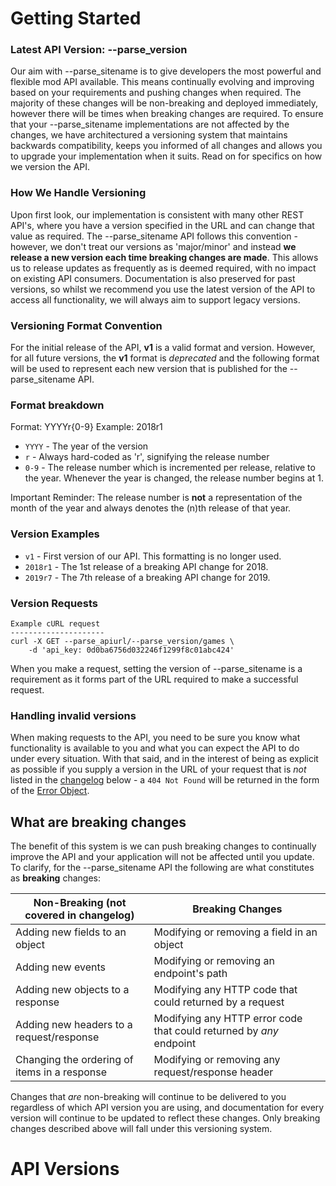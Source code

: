 # Getting Started

### Latest API Version: <span class="versionwrap latest">--parse_version</span> 

Our aim with --parse_sitename is to give developers the most powerful and flexible mod API available. This means continually evolving and improving based on your requirements and pushing changes when required. The majority of these changes will be non-breaking and deployed immediately, however there will be times when breaking changes are required. To ensure that your --parse_sitename implementations are not affected by the changes, we have architectured a versioning system that maintains backwards compatibility, keeps you informed of all changes and allows you to upgrade your implementation when it suits. Read on for specifics on how we version the API.

### How We Handle Versioning

Upon first look, our implementation is consistent with many other REST API's, where you have a version specified in the URL and can change that value as required. The --parse_sitename API follows this convention - however, we don't treat our versions as 'major/minor' and instead __we release a new version each time breaking changes are made__. This allows us to release updates as frequently as is deemed required, with no impact on existing API consumers. Documentation is also preserved for past versions, so whilst we recommend you use the latest version of the API to access all functionality, we will always aim to support legacy versions. 

### Versioning Format Convention

For the initial release of the API, __v1__ is a valid format and version.
However, for all future versions, the __v1__ format is _deprecated_ and the following format will be used to represent each new version that is published for the --parse_sitename API.    

### Format breakdown

Format: <span class="versionwrap">YYYYr{0-9}</span>
Example: <span class="versionwrap latest">2018r1</span>

- `YYYY` - The year of the version
- `r` - Always hard-coded as 'r', signifying the release number
- `0-9` - The release number which is incremented per release, relative to the year.
Whenever the year is changed, the release number begins at 1.

Important Reminder: The release number is __not__ a representation of the month of 
the year and always denotes the (n)th release of that year.

### Version Examples

- `v1` - First version of our API. This formatting is no longer used.
- `2018r1` - The 1st release of a breaking API change for 2018.
- `2019r7` - The 7th release of a breaking API change for 2019.

### Version Requests
```shell
Example cURL request
---------------------
curl -X GET --parse_apiurl/--parse_version/games \
	-d 'api_key: 0d0ba6756d032246f1299f8c01abc424'
```

When you make a request, setting the version of --parse_sitename is a requirement as it forms
part of the URL required to make a successful request. 

### Handling invalid versions

When making requests to the API, you need to be sure you know what functionality is available to you
and what you can expect the API to do under every situation. With that said, and in the interest of
being as explicit as possible if you supply a version in the URL of your request that is _not_ listed
in the [changelog](#api-versions) below - a `404 Not Found` will be returned in the form of the [Error Object](--parse_apiurl/#error-object).

## What are breaking changes

The benefit of this system is we can push breaking changes to continually improve the API
and your application will not be affected until you update. To clarify, for the --parse_sitename API the following
are what constitutes as __breaking__ changes:

Non-Breaking (not covered in changelog) | Breaking Changes
---------- | ----------  
Adding new fields to an object | Modifying or removing a field in an object
Adding new events | Modifying or removing an endpoint's path
Adding new objects to a response | Modifying any HTTP code that could returned by a request
Adding new headers to a request/response | Modifying any HTTP error code that could returned by _any_ endpoint
Changing the ordering of items in a response | Modifying or removing any request/response header
  
Changes that _are_ non-breaking will continue to be delivered to you regardless of which API version you are using, and documentation for every version will continue to be updated to reflect these changes. Only breaking changes described above will fall under this versioning system.

# API Versions